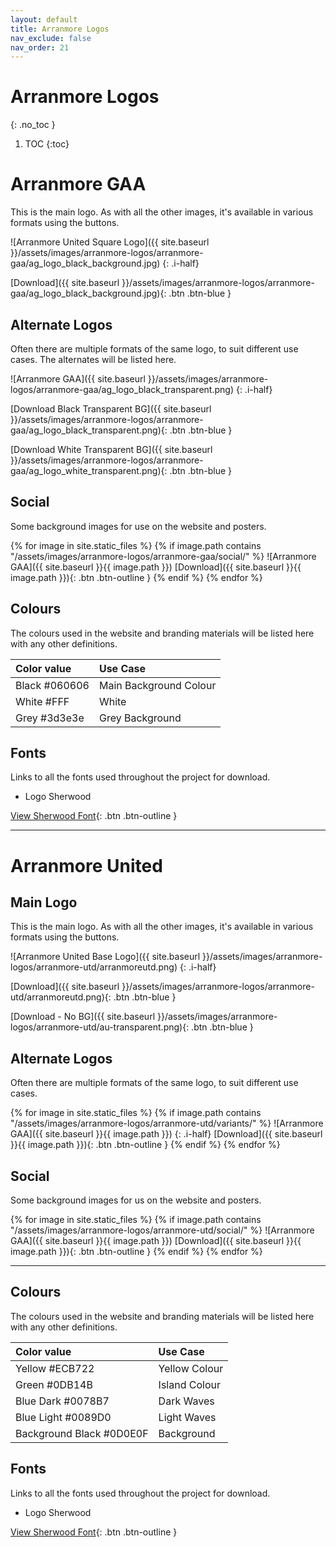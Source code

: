 ```yaml
---
layout: default
title: Arranmore Logos
nav_exclude: false
nav_order: 21
---
```


# Arranmore Logos
{: .no_toc }

1. TOC
{:toc}

# Arranmore GAA

This is the main logo. As with all the other images, it's available in various formats using the buttons.

![Arranmore United Square Logo]({{ site.baseurl }}/assets/images/arranmore-logos/arranmore-gaa/ag_logo_black_background.jpg)
{: .i-half}

[Download]({{ site.baseurl }}/assets/images/arranmore-logos/arranmore-gaa/ag_logo_black_background.jpg){: .btn .btn-blue }

## Alternate Logos

Often there are multiple formats of the same logo, to suit different use cases. The alternates will be listed here.

![Arranmore GAA]({{ site.baseurl }}/assets/images/arranmore-logos/arranmore-gaa/ag_logo_black_transparent.png)
{: .i-half}

[Download Black Transparent BG]({{ site.baseurl }}/assets/images/arranmore-logos/arranmore-gaa/ag_logo_black_transparent.png){: .btn .btn-blue }

[Download White Transparent BG]({{ site.baseurl }}/assets/images/arranmore-logos/arranmore-gaa/ag_logo_white_transparent.png){: .btn .btn-blue }

## Social

Some background images for use on the website and posters.

{% for image in site.static_files %}
{% if image.path contains "/assets/images/arranmore-logos/arranmore-gaa/social/" %}
![Arranmore GAA]({{ site.baseurl }}{{ image.path }})
[Download]({{ site.baseurl }}{{ image.path }}){: .btn .btn-outline }
{% endif %}
{% endfor %}

## Colours

The colours used in the website and branding materials will be listed here with any other definitions.

| Color value                                                                                                        | Use Case               |
| :----------------------------------------------------------------------------------------------------------------- | :--------------------- |
| <span class="d-inline-block p-2 mr-1 v-align-middle" style="background-color:#060606" ></span> Black #060606       | Main Background Colour |
| <span class="d-inline-block p-2 mr-1 v-align-middle" style="background-color:#FFF" ></span> White #FFF              | White              |
| <span class="d-inline-block p-2 mr-1 v-align-middle" style="background-color:#3d3e3e" ></span> Grey #3d3e3e | Grey Background   |

## Fonts

Links to all the fonts used throughout the project for download.

-   Logo Sherwood

[View Sherwood Font](https://www.dafont.com/sherwood.font){: .btn .btn-outline }

---

# Arranmore United

## Main Logo

This is the main logo. As with all the other images, it's available in various formats using the buttons.

![Arranmore United Base Logo]({{ site.baseurl }}/assets/images/arranmore-logos/arranmore-utd/arranmoreutd.png)
{: .i-half}

[Download]({{ site.baseurl }}/assets/images/arranmore-logos/arranmore-utd/arranmoreutd.png){: .btn .btn-blue }

[Download - No BG]({{ site.baseurl }}/assets/images/arranmore-logos/arranmore-utd/au-transparent.png){: .btn .btn-blue }

## Alternate Logos

Often there are multiple formats of the same logo, to suit different use cases.

{% for image in site.static_files %}
{% if image.path contains "/assets/images/arranmore-logos/arranmore-utd/variants/" %}
![Arranmore GAA]({{ site.baseurl }}{{ image.path }})
{: .i-half}
[Download]({{ site.baseurl }}{{ image.path }}){: .btn .btn-outline }
{% endif %}
{% endfor %}

## Social 

Some background images for us on the website and posters.

{% for image in site.static_files %}
{% if image.path contains "/assets/images/arranmore-logos/arranmore-utd/social/" %}
![Arranmore GAA]({{ site.baseurl }}{{ image.path }})
[Download]({{ site.baseurl }}{{ image.path }}){: .btn .btn-outline }
{% endif %}
{% endfor %}

---

## Colours

The colours used in the website and branding materials will be listed here with any other definitions.

| Color value                                                                                                        | Use Case               |
| :----------------------------------------------------------------------------------------------------------------- | :--------------------- |
| <span class="d-inline-block p-2 mr-1 v-align-middle" style="background-color:#ECB722" ></span> Yellow #ECB722  | Yellow Colour |
| <span class="d-inline-block p-2 mr-1 v-align-middle" style="background-color:#0DB14B" ></span> Green #0DB14B  | Island Colour          |
| <span class="d-inline-block p-2 mr-1 v-align-middle" style="background-color:#0078B7" ></span> Blue Dark #0078B7 | Dark Waves   |
| <span class="d-inline-block p-2 mr-1 v-align-middle" style="background-color:#0089D0" ></span> Blue Light #0089D0 | Light Waves |
| <span class="d-inline-block p-2 mr-1 v-align-middle" style="background-color:#0D0E0F" ></span> Background Black #0D0E0F | Background |

## Fonts

Links to all the fonts used throughout the project for download.

-   Logo Sherwood

[View Sherwood Font](https://www.dafont.com/sherwood.font){: .btn .btn-outline }
